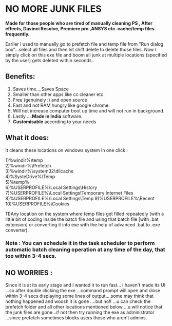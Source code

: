 # NO MORE JUNK FILES 

**Made for those people who are tired of manually cleaning  PS , After effects, Davinci Resolve, Premiere pro ,ANSYS etc. cache/temp files frequently.**

Earlier I used to manually go to prefetch file and temp file from "Run dialog box"...select all files and then hit shift delete to delete those files. 
Now I simply click on this exe file and boom all junk at multiple locations (specified by the user) gets deleted within seconds..

## Benefits: 
1) Saves time....Saves Space
2) Smaller than other apps like cc cleaner etc. 
3) Free (genuinely :) and open source
4) Fast and not RAM hungry like google chrome.
5) Will not increase computer boot up time and will not run in background.
6) Lastly ....**Made in India** software.
7) **Customisable** according to your needs

## What it does:
It cleans these locations on windows system in one click :

1)%windir%\temp    
2)%windir%\Prefetch   
3)%windir%\system32\dllcache   
4)%SysteDrive%\Temp    
5)%temp%    
6)%USERPROFILE%\Local Settings\History  
7)%USERPROFILE%\Local Settings\Temporary Internet Files  
8)%USERPROFILE%\Local Settings\Temp 
9)%USERPROFILE%\Recent    
10)%USERPROFILE%\Cookies

11)Any location on the system where temp files get filled repeatedly 
(with a little bit of coding inside the batch file and using that batch file [with .bat extension] or 
converting it into exe with the help of advanced .bat to .exe converter).

### Note : You can schedule it in the task scheduler to perform automatic batch cleaning operation at any time of the day, that too within 3-4 secs.

## NO WORRIES :
Since it is at its early stage and i wanted it to run fast... i haven't made its UI ...so after double clicking the exe ...command prompt will open and close within 3-4 secs displaying some lines of output....some may think that nothing happened and woosh it is gone ....but no!! ...u can check the prefetch folder and all other locations mentioned below ...u will notice that the junk files are  gone...if not then try running the exe as administrator ...since prefetch sometimes blocks users those who aren't admins.



